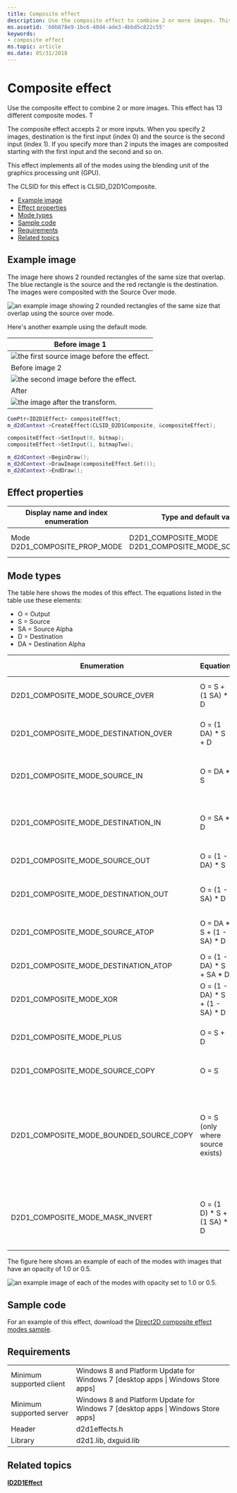 ```yaml
---
title: Composite effect
description: Use the composite effect to combine 2 or more images. This effect has 13 different composite modes.
ms.assetid: '60b878e9-1bc6-40d4-ade3-4bbd5c822c55'
keywords:
- composite effect
ms.topic: article
ms.date: 05/31/2018
---
```


# Composite effect

Use the composite effect to combine 2 or more images. This effect has 13 different composite modes. T

The composite effect accepts 2 or more inputs. When you specify 2 images, destination is the first input (index 0) and the source is the second input (index 1). If you specify more than 2 inputs the images are composited starting with the first input and the second and so on.

This effect implements all of the modes using the blending unit of the graphics processing unit (GPU).

The CLSID for this effect is CLSID\_D2D1Composite.

-   [Example image](#example-image)
-   [Effect properties](#effect-properties)
-   [Mode types](#mode-types)
-   [Sample code](#sample-code)
-   [Requirements](#requirements)
-   [Related topics](#related-topics)

## Example image

The image here shows 2 rounded rectangles of the same size that overlap. The blue rectangle is the source and the red rectangle is the destination. The images were composited with the Source Over mode.

![an example image showing 2 rounded rectangles of the same size that overlap using the source over mode.](images/composite-over.png)

Here's another example using the default mode.



| Before image 1                                                          |
|-------------------------------------------------------------------------|
| ![the first source image before the effect.](images/default-before.jpg) |
| Before image 2                                                          |
| ![the second image before the effect.](images/3-composite(2of2).png)    |
| After                                                                   |
| ![the image after the transform.](images/3-composite.png)               |



 


```C++
ComPtr<ID2D1Effect> compositeEffect;
m_d2dContext->CreateEffect(CLSID_D2D1Composite, &compositeEffect);

compositeEffect->SetInput(0, bitmap);
compositeEffect->SetInput(1, bitmapTwo);

m_d2dContext->BeginDraw();
m_d2dContext->DrawImage(compositeEffect.Get());
m_d2dContext->EndDraw();
```



## Effect properties



| Display name and index enumeration                     | Type and default value                                                          | Description                   |
|--------------------------------------------------------|---------------------------------------------------------------------------------|-------------------------------|
| Mode<br/> D2D1\_COMPOSITE\_PROP\_MODE<br/> | D2D1\_COMPOSITE\_MODE<br/> D2D1\_COMPOSITE\_MODE\_SOURCE\_OVER<br/> | The mode used for the effect. |



 

## Mode types

The table here shows the modes of this effect. The equations listed in the table use these elements:

-   O = Output
-   S = Source
-   SA = Source Alpha
-   D = Destination
-   DA = Destination Alpha



| Enumeration                                  | Equation                          | Output Bitmap Size                                                                                      |
|----------------------------------------------|-----------------------------------|---------------------------------------------------------------------------------------------------------|
| D2D1\_COMPOSITE\_MODE\_SOURCE\_OVER          | O = S + (1   SA) \* D             | Union of source and destination bitmaps                                                                 |
| D2D1\_COMPOSITE\_MODE\_DESTINATION\_OVER     | O = (1   DA) \* S + D             | Union of source and destination bitmaps                                                                 |
| D2D1\_COMPOSITE\_MODE\_SOURCE\_IN            | O = DA \* S                       | Intersection of source and destination bitmaps                                                          |
| D2D1\_COMPOSITE\_MODE\_DESTINATION\_IN       | O = SA \* D                       | Intersection of source and destination bitmaps                                                          |
| D2D1\_COMPOSITE\_MODE\_SOURCE\_OUT           | O = (1 - DA) \* S                 | Region of the source bitmap                                                                             |
| D2D1\_COMPOSITE\_MODE\_DESTINATION\_OUT      | O = (1 - SA) \* D                 | Region of the destination bitmap                                                                        |
| D2D1\_COMPOSITE\_MODE\_SOURCE\_ATOP          | O = DA \* S + (1 - SA) \* D       | Region of the destination bitmap                                                                        |
| D2D1\_COMPOSITE\_MODE\_DESTINATION\_ATOP     | O = (1 - DA) \* S + SA \* D       | Region of the source bitmap                                                                             |
| D2D1\_COMPOSITE\_MODE\_XOR                   | O = (1 - DA) \* S + (1 - SA) \* D | Union of source and destination bitmaps                                                                 |
| D2D1\_COMPOSITE\_MODE\_PLUS                  | O = S + D                         | Union of source and destination bitmaps                                                                 |
| D2D1\_COMPOSITE\_MODE\_SOURCE\_COPY          | O = S                             | Region of the source bitmap                                                                             |
| D2D1\_COMPOSITE\_MODE\_BOUNDED\_SOURCE\_COPY | O = S (only where source exists)  | Union of source and destination bitmaps. Destination is not overwritten where the source doesn't exist. |
| D2D1\_COMPOSITE\_MODE\_MASK\_INVERT          | O = (1   D) \* S + (1   SA) \* D  | Union of source and destination bitmaps.The alpha values are unchanged.                                 |



 

The figure here shows an example of each of the modes with images that have an opacity of 1.0 or 0.5.

![an example image of each of the modes with opacity set to 1.0 or 0.5.](images/composite-types.png)

## Sample code

For an example of this effect, download the [Direct2D composite effect modes sample](https://go.microsoft.com/fwlink/p/?linkid=231580).

## Requirements



|                          |                                                                                    |
|--------------------------|------------------------------------------------------------------------------------|
| Minimum supported client | Windows 8 and Platform Update for Windows 7 \[desktop apps \| Windows Store apps\] |
| Minimum supported server | Windows 8 and Platform Update for Windows 7 \[desktop apps \| Windows Store apps\] |
| Header                   | d2d1effects.h                                                                      |
| Library                  | d2d1.lib, dxguid.lib                                                               |



 

## Related topics

<dl> <dt>

[**ID2D1Effect**](https://msdn.microsoft.com/library/Hh404566(v=VS.85).aspx)
</dt> </dl>

 

 





